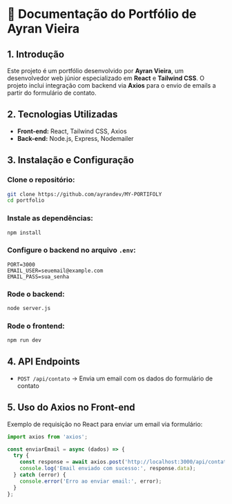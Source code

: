 # 📄 Documentação do Portfólio de Ayran Vieira

## 1. Introdução
Este projeto é um portfólio desenvolvido por **Ayran Vieira**, um desenvolvedor web júnior especializado em **React** e **Tailwind CSS**. O projeto inclui integração com backend via **Axios** para o envio de emails a partir do formulário de contato.

## 2. Tecnologias Utilizadas
- **Front-end:** React, Tailwind CSS, Axios  
- **Back-end:** Node.js, Express, Nodemailer  

## 3. Instalação e Configuração
### Clone o repositório:
```bash
git clone https://github.com/ayrandev/MY-PORTIFOLY
cd portfolio
```

### Instale as dependências:
```bash
npm install
```

### Configure o backend no arquivo `.env`:
```env
PORT=3000
EMAIL_USER=seuemail@example.com
EMAIL_PASS=sua_senha
```

### Rode o backend:
```bash
node server.js
```

### Rode o frontend:
```bash
npm run dev
```

## 4. API Endpoints
- `POST /api/contato` → Envia um email com os dados do formulário de contato  

## 5. Uso do Axios no Front-end
Exemplo de requisição no React para enviar um email via formulário:
```javascript
import axios from 'axios';

const enviarEmail = async (dados) => {
  try {
    const response = await axios.post('http://localhost:3000/api/contato', dados);
    console.log('Email enviado com sucesso:', response.data);
  } catch (error) {
    console.error('Erro ao enviar email:', error);
  }
};
```

